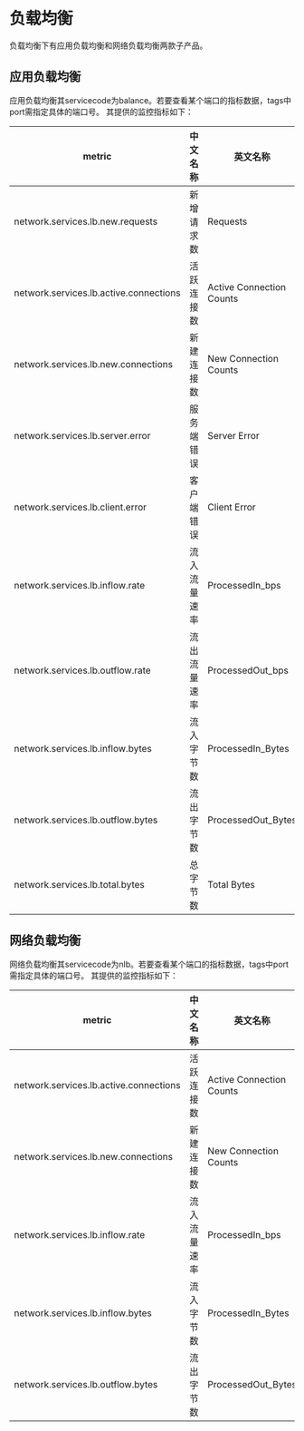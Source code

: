 # 负载均衡
负载均衡下有应用负载均衡和网络负载均衡两款子产品。

## 应用负载均衡
应用负载均衡其servicecode为balance。若要查看某个端口的指标数据，tags中port需指定具体的端口号。
其提供的监控指标如下：  

metric | 中文名称 | 英文名称 | 单位 | 说明
---|--- |--- |---|---
network.services.lb.new.requests | 新增请求数 | Requests | 个 | 
network.services.lb.active.connections| 活跃连接数|Active Connection Counts | 个|
network.services.lb.new.connections | 新建连接数 | New Connection Counts | 个 | 
network.services.lb.server.error| 服务端错误 | Server Error |个|
network.services.lb.client.error|客户端错误|Client Error|个|
network.services.lb.inflow.rate|流入流量速率|ProcessedIn_bps|bps|
network.services.lb.outflow.rate|流出流量速率|ProcessedOut_bps|bps|
network.services.lb.inflow.bytes|流入字节数|ProcessedIn_Bytes|Bytes|
network.services.lb.outflow.bytes|流出字节数|ProcessedOut_Bytes|Bytes|
network.services.lb.total.bytes|总字节数|Total Bytes|Bytes|




## 网络负载均衡
网络负载均衡其servicecode为nlb。若要查看某个端口的指标数据，tags中port需指定具体的端口号。
其提供的监控指标如下：    

metric | 中文名称 | 英文名称 | 单位 | 说明
---|--- |--- |---|---
network.services.lb.active.connections| 活跃连接数|Active Connection Counts | 个|
network.services.lb.new.connections | 新建连接数 | New Connection Counts | 个 | 
network.services.lb.inflow.rate|流入流量速率|ProcessedIn_bps|bps|
network.services.lb.inflow.bytes|流入字节数|ProcessedIn_Bytes|Bytes|
network.services.lb.outflow.bytes|流出字节数|ProcessedOut_Bytes|Bytes|
